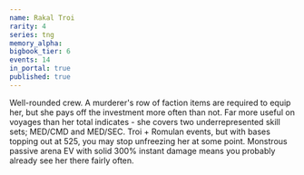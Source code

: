 ```yaml
---
name: Rakal Troi
rarity: 4
series: tng
memory_alpha:
bigbook_tier: 6
events: 14
in_portal: true
published: true
---
```


Well-rounded crew. A murderer's row of faction items are required to equip her, but she pays off the investment more often than not. Far more useful on voyages than her total indicates - she covers two underrepresented skill sets; MED/CMD and MED/SEC. Troi + Romulan events, but with bases topping out at 525, you may stop unfreezing her at some point. Monstrous passive arena EV with solid 300% instant damage means you probably already see her there fairly often.
